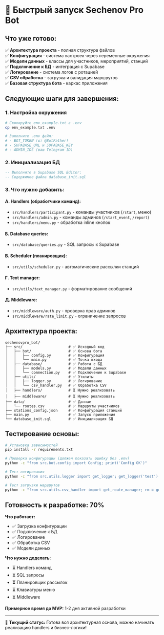 # 🚀 Быстрый запуск Sechenov Pro Bot

## Что уже готово:

✅ **Архитектура проекта** - полная структура файлов  
✅ **Конфигурация** - система настроек через переменные окружения  
✅ **Модели данных** - классы для участников, мероприятий, станций  
✅ **Подключение к БД** - интеграция с Supabase  
✅ **Логирование** - система логов с ротацией  
✅ **CSV обработка** - загрузка и валидация маршрутов  
✅ **Базовая структура бота** - каркас приложения  

## Следующие шаги для завершения:

### 1. Настройка окружения
```bash
# Скопируйте env_example.txt в .env
cp env_example.txt .env

# Заполните .env файл:
# - BOT_TOKEN (от @BotFather)
# - SUPABASE_URL и SUPABASE_KEY
# - ADMIN_IDS (ваш Telegram ID)
```

### 2. Инициализация БД
```sql
-- Выполните в Supabase SQL Editor:
-- Содержимое файла database_init.sql
```

### 3. Что нужно добавить:

#### А. Handlers (обработчики команд):
- `src/handlers/participant.py` - команды участников (`/start`, меню)
- `src/handlers/admin.py` - команды админов (`/start_event`, `/report`)
- `src/handlers/menu.py` - обработка inline кнопок

#### Б. Database queries:
- `src/database/queries.py` - SQL запросы к Supabase

#### В. Scheduler (планировщик):
- `src/utils/scheduler.py` - автоматические рассылки станций

#### Г. Text manager:
- `src/utils/text_manager.py` - форматирование сообщений

#### Д. Middleware:
- `src/middleware/auth.py` - проверка прав админов
- `src/middleware/rate_limit.py` - ограничение запросов

## Архитектура проекта:

```
sechenovpro_bot/
├── src/                     # ✅ Исходный код
│   ├── bot/                 # ✅ Основа бота
│   │   ├── config.py        # ✅ Конфигурация
│   │   └── main.py          # ✅ Точка входа
│   ├── database/            # ✅ Работа с БД
│   │   ├── models.py        # ✅ Модели данных
│   │   └── connection.py    # ✅ Подключение к Supabase
│   ├── utils/               # ✅ Утилиты
│   │   ├── logger.py        # ✅ Логирование
│   │   └── csv_handler.py   # ✅ Обработка CSV
│   ├── handlers/            # ⏳ Нужно реализовать
│   ├── middleware/          # ⏳ Нужно реализовать
├── data/                    # ✅ Данные
│   └── routes.csv           # ✅ Маршруты участников
├── stations_config.json     # ✅ Конфигурация станций
├── main.py                  # ✅ Запуск приложения
└── database_init.sql        # ✅ Инициализация БД
```

## Тестирование основы:

```bash
# Установка зависимостей
pip install -r requirements.txt

# Проверка конфигурации (должен показать ошибку без .env)
python -c "from src.bot.config import Config; print('Config OK')"

# Тест логирования
python -c "from src.utils.logger import get_logger; get_logger('test').info('Test')"

# Тест загрузки маршрутов
python -c "from src.utils.csv_handler import get_route_manager; rm = get_route_manager(); print(rm.load_routes_from_csv())"
```

## Готовность к разработке: 70%

**Что работает:**
- ✅ Загрузка конфигурации
- ✅ Подключение к БД
- ✅ Логирование
- ✅ Обработка CSV
- ✅ Модели данных

**Что нужно доделать:**
- ⏳ Handlers команд
- ⏳ SQL запросы
- ⏳ Планировщик рассылок
- ⏳ Клавиатуры меню
- ⏳ Middleware

**Примерное время до MVP:** 1-2 дня активной разработки

---

🎯 **Текущий статус:** Готова вся архитектурная основа, можно начинать реализацию handlers и бизнес-логики! 